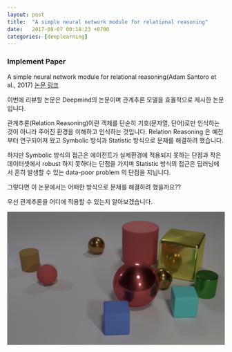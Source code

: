 ```yaml
---
layout: post
title:  "A simple neural network module for relational reasoning"
date:   2017-08-07 00:18:23 +0700
categories: [deeplearning]
---
```


### Implement Paper
A simple neural network module for relational reasoning(Adam Santoro et al., 2017) [논문 링크][1]

이번에 리뷰할 논문은 Deepmind의 논문이며 관계추론 모델을 효율적으로 제시한 논문입니다. 

관계추론(Relation Reasoning)이란 객체를 단순히 기호(문자열, 단어)로만 인식하는 것이 아니라 주어진 환경을 이해하고 인식하는 것입니다. Relation Reasoning 은 예전부터 연구되어져 왔고 Symbolic 방식과 Statistic 방식으로 문제를 해결하려 했습니다.

하지만 Symbolic 방식의 접근은 에이전트가 실제환경에 적용되지 못하는 단점과 작은 데이터셋에서 robust 하지 못하다는 단점을 가지며 
Statistic 방식의 접근은 딥러닝에서 흔히 발생할 수 있는 data-poor problem 의 단점을 지닙니다. 

그렇다면 이 논문에서는 어떠한 방식으로 문제를 해결하려 했을까요??

우선 관계추론을 어디에 적용할 수 있는지 알아보겠습니다. 

![CLEVR.jpg](./image/CLEVR.jpg)

[1]: https://arxiv.org/abs/1706.01427
